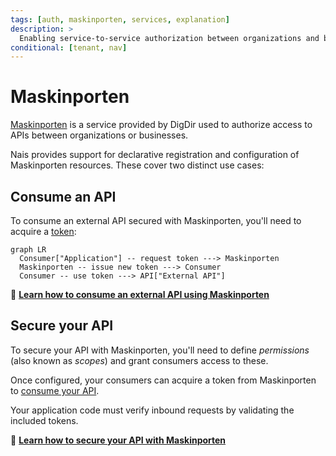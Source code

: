 ```yaml
---
tags: [auth, maskinporten, services, explanation]
description: >
  Enabling service-to-service authorization between organizations and businesses using Maskinporten.
conditional: [tenant, nav]
---
```


# Maskinporten

[Maskinporten](https://docs.digdir.no/maskinporten_overordnet.html) is a service provided by DigDir used to authorize access to APIs between organizations or businesses.

Nais provides support for declarative registration and configuration of Maskinporten resources.
These cover two distinct use cases:

## Consume an API

To consume an external API secured with Maskinporten, you'll need to acquire a [token](../explanations/README.md#tokens):

```mermaid
graph LR
  Consumer["Application"] -- request token ---> Maskinporten
  Maskinporten -- issue new token ---> Consumer
  Consumer -- use token ---> API["External API"]
```

:dart: [**Learn how to consume an external API using Maskinporten**](how-to/consume.md)

## Secure your API

To secure your API with Maskinporten, you'll need to define _permissions_ (also known as _scopes_) and grant consumers access to these.

Once configured, your consumers can acquire a token from Maskinporten to [consume your API](#consume-an-api).

Your application code must verify inbound requests by validating the included tokens.

:dart: [**Learn how to secure your API with Maskinporten**](how-to/secure.md)
